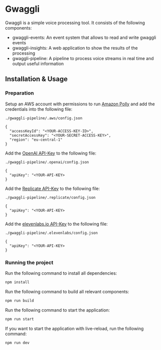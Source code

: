 # Gwaggli

Gwaggli is a simple voice processing tool. It consists of the following components:

-   gwaggli-events: An event system that allows to read and write gwaggli events
-   gwaggli-insights: A web application to show the results of the processing
-   gwaggli-pipeline: A pipeline to process voice streams in real time and output useful information

## Installation & Usage

### Preparation

Setup an AWS account with permissions to run [Amazon Polly](https://aws.amazon.com/de/polly/) and add the credentials into the following file:

```
./gwaggli-pipeline/.aws/config.json

{
  "accessKeyId": "<YOUR-ACCESS-KEY-ID>",
  "secretAccessKey": "<YOUR-SECRET-ACCESS-KEY>",
  "region": "eu-central-1"
}
```

Add the [OpenAI API-Key](https://platform.openai.com/account/api-keys) to the following file:

```
./gwaggli-pipeline/.openai/config.json

{
  "apiKey": "<YOUR-API-KEY>
}
```

Add the [Replicate API-Key](https://replicate.ai/) to the following file:

```
./gwaggli-pipeline/.replicate/config.json

{
  "apiKey": "<YOUR-API-KEY>
}
```

Add the [elevenlabs.io API-Key](https://elevenlabs.io/) to the following file:

```
./gwaggli-pipeline/.elevenlabs/config.json

{
  "apiKey": "<YOUR-API-KEY>
}
```

### Running the project

Run the following command to install all dependencies:

```bash
npm install
```

Run the following command to build all relevant components:

```bash
npm run build
```

Run the following command to start the application:

```bash
npm run start
```

If you want to start the application with live-reload, run the following command:

```bash
npm run dev
```
